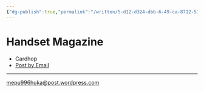 ```yaml
---
{"dg-publish":true,"permalink":"/written/5-d12-d324-dbb-6-49-ca-8712-514-f8-bb-5-c63-e/","dgHomeLink":true,"dgPassFrontmatter":false}
---
```


# Handset Magazine

- Cardhop
- [Post by Email](mailto:mepu996huka@post.wordpress.com)

---

mepu996huka@post.wordpress.com